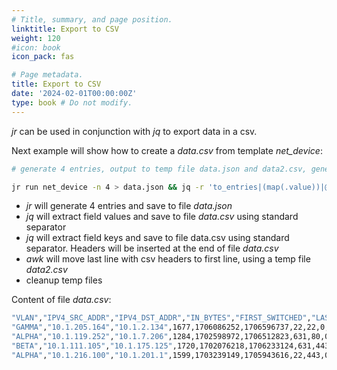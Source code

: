 ```yaml
---
# Title, summary, and page position.
linktitle: Export to CSV
weight: 120
#icon: book
icon_pack: fas

# Page metadata.
title: Export to CSV
date: '2024-02-01T00:00:00Z'
type: book # Do not modify.
---
```


_jr_ can be used in conjunction with _jq_ to export data in a csv.

Next example will show how to create a _data.csv_ from template _net_device_:


```bash
# generate 4 entries, output to temp file data.json and data2.csv, generate file data.csv

jr run net_device -n 4 > data.json && jq -r 'to_entries|(map(.value))|@csv' data.json > data.csv && jq -r 'to_entries|(map(.key))|@csv' data.json | head -1 >> data.csv &&  awk '{a[NR]=$0}END{for(x=1;x<NR;x++){if(x==1)print a[NR];print a[x]}}' data.csv > data2.csv && mv data2.csv data.csv && rm data.json
```

 -  _jr_ will generate 4 entries and save to file _data.json_
 -  _jq_ will extract field values and save to file _data.csv_ using standard separator
 -  _jq_ will extract field keys and save to file data.csv using standard separator. Headers will be inserted at the end of file _data.csv_
 - _awk_ will move last line with csv headers to first line, using a temp file _data2.csv_
 - cleanup temp files


Content of file _data.csv_:

```bash
"VLAN","IPV4_SRC_ADDR","IPV4_DST_ADDR","IN_BYTES","FIRST_SWITCHED","LAST_SWITCHED","L4_SRC_PORT","L4_DST_PORT","TCP_FLAGS","PROTOCOL","SRC_TOS","SRC_AS","DST_AS","L7_PROTO","L7_PROTO_NAME","L7_PROTO_CATEGORY"
"GAMMA","10.1.205.164","10.1.2.134",1677,1706086252,1706596737,22,22,0,4,136,4,0,443,"FTP","Transport"
"ALPHA","10.1.119.252","10.1.7.206",1284,1702598972,1706512823,631,80,0,3,253,2,1,443,"UDP","Application"
"BETA","10.1.111.105","10.1.175.125",1720,1702076218,1706233124,631,443,0,2,155,4,1,443,"UDP","Session"
"ALPHA","10.1.216.100","10.1.201.1",1599,1703239149,1705943616,22,443,0,3,234,3,1,81,"TCP","Transport
```
